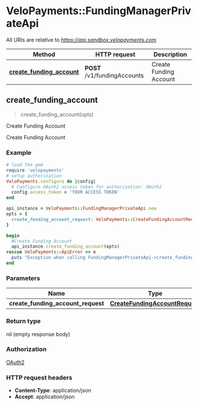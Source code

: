 # VeloPayments::FundingManagerPrivateApi

All URIs are relative to *https://api.sandbox.velopayments.com*

Method | HTTP request | Description
------------- | ------------- | -------------
[**create_funding_account**](FundingManagerPrivateApi.md#create_funding_account) | **POST** /v1/fundingAccounts | Create Funding Account



## create_funding_account

> create_funding_account(opts)

Create Funding Account

Create Funding Account

### Example

```ruby
# load the gem
require 'velopayments'
# setup authorization
VeloPayments.configure do |config|
  # Configure OAuth2 access token for authorization: OAuth2
  config.access_token = 'YOUR ACCESS TOKEN'
end

api_instance = VeloPayments::FundingManagerPrivateApi.new
opts = {
  create_funding_account_request: VeloPayments::CreateFundingAccountRequest.new # CreateFundingAccountRequest | 
}

begin
  #Create Funding Account
  api_instance.create_funding_account(opts)
rescue VeloPayments::ApiError => e
  puts "Exception when calling FundingManagerPrivateApi->create_funding_account: #{e}"
end
```

### Parameters


Name | Type | Description  | Notes
------------- | ------------- | ------------- | -------------
 **create_funding_account_request** | [**CreateFundingAccountRequest**](CreateFundingAccountRequest.md)|  | [optional] 

### Return type

nil (empty response body)

### Authorization

[OAuth2](../README.md#OAuth2)

### HTTP request headers

- **Content-Type**: application/json
- **Accept**: application/json

